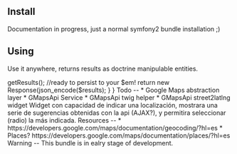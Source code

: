 Install
--
Documentation in progress, just a normal symfony2 bundle installation ;)

Using
--
Use it anywhere, returns results as doctrine manipulable entities.

	
<?php
namespace Acme\DemoBundle\Controller;

use Google\MapsBundle\Geo\Coding;

class DefaultController{
	
	public function demoAction(){
	
		$query = new Coding('Barcelona');
		
		$results = $query->getResults(); //ready to persist to your $em!
		
		return new Response(json_encode($results);
	}
}


Todo
--
* Google Maps abstraction layer
* GMapsApi Service 
* GMapsApi twig helper
* GMapsApi street2latlng widget
Widget con capacidad de indicar una localización, mostrara una serie de sugerencias obtenidas con la api (AJAX?), y permitira seleccionar (radio) la más indicada. 

Resources
--
* https://developers.google.com/maps/documentation/geocoding/?hl=es

* Places? https://developers.google.com/maps/documentation/places/?hl=es


Warning
--
This bundle is in ealry stage of development.